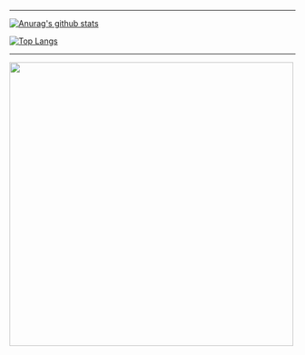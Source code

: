 ***

[![Anurag's github stats](https://github-readme-stats.vercel.app/api?username=JW5123&show_icons=true&theme=nightowl)](https://github.com/JW5123/github-readme-stats)  

[![Top Langs](https://github-readme-stats.vercel.app/api/top-langs/?username=JW5123&theme=nightowl&layout=compact)](https://github.com/JW5123/github-readme-stats)

***


<img src="https://wakatime.com/share/@2952e753-07ae-46b9-b356-554902b777d8/724f1d2c-a37b-444e-b275-561f5bf548c9.svg" width="500cm" height="500cm">
